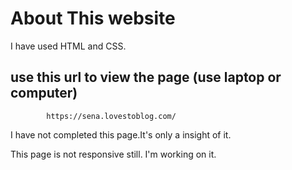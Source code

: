 # About This website

 I have used HTML and CSS.
 
 
 ## use this url to view the page (use laptop or computer)
 
            https://sena.lovestoblog.com/
 
 
 I have not completed this page.It's only a insight of it.
 
 This page is not responsive still. I'm working on it.
 
 
